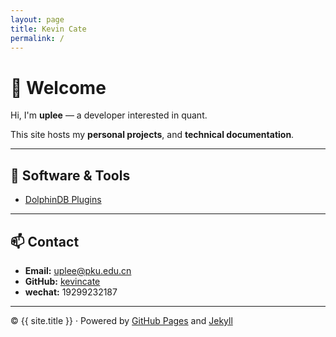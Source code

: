 ```yaml
---
layout: page
title: Kevin Cate
permalink: /
---
```


# 👋 Welcome

Hi, I'm **uplee** — a developer interested in quant.  

This site hosts my **personal projects**, and **technical documentation**.

---

## 🧰 Software & Tools

- [DolphinDB Plugins](/plugins/)

---

## 📫 Contact

- **Email:** uplee@pku.edu.cn  
- **GitHub:** [kevincate](https://github.com/kevincate) 
- **wechat:** 19299232187

---

© {{ site.title }} · Powered by [GitHub Pages](https://pages.github.com) and [Jekyll](https://jekyllrb.com)